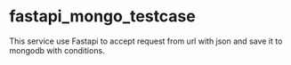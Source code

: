 # fastapi_mongo_testcase
This service use Fastapi to accept request from url with json and save it to mongodb with conditions.
